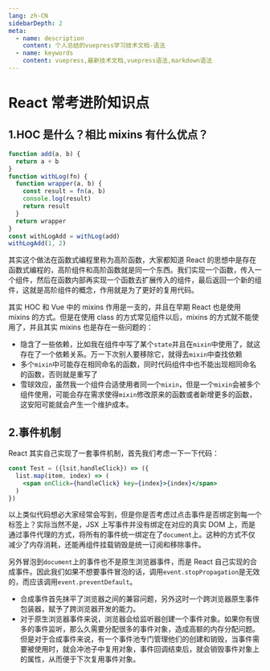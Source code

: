 ```yaml
---
lang: zh-CN
sidebarDepth: 2
meta:
  - name: description
    content: 个人总结的vuepress学习技术文档-语法
  - name: keywords
    content: vuepress,最新技术文档,vuepress语法,markdown语法
---
```


# React 常考进阶知识点

## 1.HOC 是什么？相比 mixins 有什么优点？

```js
function add(a, b) {
  return a + b
}
function withLog(fn) {
  function wrapper(a, b) {
    const result = fn(a, b)
    console.log(result)
    return result
  }
  return wrapper
}
const withLogAdd = withLog(add)
withLogAdd(1, 2)
```

其实这个做法在函数式编程里称为高阶函数，大家都知道 React 的思想中是存在函数式编程的，高阶组件和高阶函数就是同一个东西。我们实现一个函数，传入一个组件，然后在函数内部再实现一个函数去扩展传入的组件，最后返回一个新的组件，这就是高阶组件的概念，作用就是为了更好的复用代码。

其实 HOC 和 Vue 中的 mixins 作用是一支的，并且在早期 React 也是使用 mixins 的方式。但是在使用 class 的方式常见组件以后，mixins 的方式就不能使用了，并且其实 mixins 也是存在一些问题的：

- 隐含了一些依赖，比如我在组件中写了某个`state`并且在`mixin`中使用了，就这存在了一个依赖关系。万一下次别人要移除它，就得去`mixin`中查找依赖
- 多个`mixin`中可能存在相同命名的函数，同时代码组件中也不能出现相同命名的函数，否则就是重写了
- 雪球效应，虽然我一个组件合适使用者同一个`mixin`，但是一个`mixin`会被多个组件使用，可能会存在需求使得`mixin`修改原来的函数或者新增更多的函数，这安阳可能就会产生一个维护成本。

## 2.事件机制

React 其实自己实现了一套事件机制，首先我们考虑一下一下代码：

```jsx
const Test = ({lsit,handleClick}) => ({
  list.map(item, index) => (
    <span onClick={handleClick} key={index}>{index}</span>
  )
})
```

以上类似代码想必大家经常会写到，但是你是否考虑过点击事件是否绑定到每一个标签上？实际当然不是，JSX 上写事件并没有绑定在对应的真实 DOM 上，而是通过事件代理的方式，将所有的事件统一绑定在了`document`上。这种的方式不仅减少了内存消耗，还能再组件挂载销毁是统一订阅和移除事件。

另外冒泡到`document`上的事件也不是原生浏览器事件，而是 React 自己实现的合成事件。因此我们如果不想要事件冒泡的话，调用`event.stopPropagation`是无效的，而应该调用`event.preventDefault`。

- 合成事件首先抹平了浏览器之间的兼容问题，另外这时一个跨浏览器原生事件包装器，赋予了跨浏览器开发的能力。
- 对于原生浏览器事件来说，浏览器会给监听器创建一个事件对象。如果你有很多的事件监听，那么久需要分配很多的事件对象，造成高额的内存分配问题。但是对于合成事件来说，有一个事件池专门管理他们的创建和销毁，当事件需要被使用时，就会冲池子中复用对象，事件回调结束后，就会销毁事件对象上的属性，从而便于下次复用事件对象。
